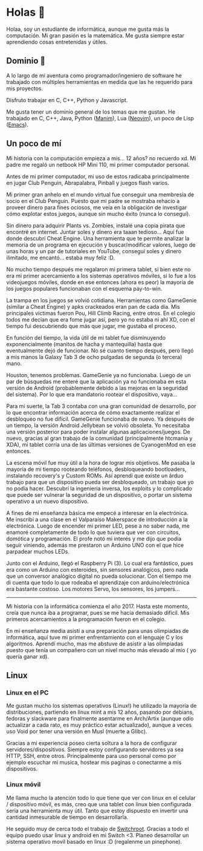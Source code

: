 # Holas 👋

Holaa, soy un estudiante de informática, aunque me gusta más la computación. Mi gran pasión es la matemática. Me gusta siempre estar aprendiendo cosas entretenidas y útiles.




## Dominio 🔭

A lo largo de mi aventura como programador/ingeniero de software he trabajado con múltiples herramientas en medida que las he requerido para mis proyectos.



Disfruto trabajar en C, C++, Python y Javascript. 

Me gusta tener un dominio general de los temas que me gustan. He trabajado en C, C++, Java, Python ([Manim](https://github.com/ManimCommunity/manim)), Lua ([Neovim](https://github.com/neovim/neovim)), un poco de Lisp ([Emacs](https://www.gnu.org/software/emacs/)).


## Un poco de mí


Mi historia con la computación empieza a mis... 12 años? no recuerdo xd. Mi padre me regaló un netbook HP Mini 110, mi primer computador personal.

Antes de mi primer computador, mi uso de estos radicaba principalmente en jugar Club Penguin, Abrapalabra, Pinball y juegos flash varios. 

Mi primer gran anhelo en el mundo virtual fue conseguir una membresía de socio en el Club Penguin. Puesto que mi padre se mostraba rehacio a proveer dinero para fines ociosos, me veía en la obligación de investigar cómo explotar estos juegos, aunque sin mucho éxito (nunca lo conseguí).

Sin dinero para adquirir Plants vs. Zombies, instalé una copia pirata que encontré en internet. Juntar soles y dinero era taaan tedioso... Aquí fue donde descubrí Cheat Engine.
Una herramienta que te permite analizar la memoria de un programa en ejecución y buscar/modificar valores, luego de unas horas y un par de tutoriales en YouTube, conseguí soles y dinero ilimitado, me encantó... estaba muy feliz :D.

No mucho tiempo después me regalaron mi primera tablet, si bien este no era mi primer acercamiento a los sistemas operativos móviles, si lo fue a los videojuegos móviles, donde en ese entonces (ahora es peor) la mayoría de los juegos populares funcionaban con el esquema pay-to-win. 

La trampa en los juegos se volvió cotidiana. Herramientas como GameGenie (similar a Cheat Engine) y apks crackeados eran pan de cada día. Mis principales victimas fueron Pou, Hill Climb Racing, entre otros. En el colegio todos me decían que era fome jugar así, pero yo no estaba ni ahí XD, con el tiempo fui descubriendo que más que jugar, me gustaba el proceso.

En función del tiempo, la vida útil de mi tablet fue disminuyendo exponencialmente (manitos de hacha y mantequilla) hasta que eventualmente dejó de funcionar. No sé cuanto tiempo después, pero llegó a mis manos la Galaxy Tab 3 de ocho pulgadas de segunda (o tercera) mano.

Houston, tenemos problemas. GameGenie ya no funcionaba. Luego de un par de búsquedas me enteré que la aplicación ya no funcionaba en esta versión de Android (probablemente debido a las mejoras en la seguridad del sistema). Por lo que era mandatorio rootear el dispositivo, vaya...

Para mi suerte, la Tab 3 contaba con una gran comunidad de desarrollo, por lo que encontrar información acerca de cómo exactamente realizar el desbloqueo no fue difícil. GameGenie funcionaba de nuevo. Ya después de un tiempo, la versión Android Jellybean se volvió obsoleta. Yo necesitaba una versión posterior para poder instalar algunas aplicaciones/juegos. De nuevo, gracias al gran trabajo de la comunidad (principalmente htcmania y XDA), mi tablet corría una de las últimas versiones de CyanogenMod en ese entonces.

La escena móvil fue muy útil a la hora de lograr mis objetivos. Me pasaba la mayoría de mi tiempo rooteando teléfonos, desbloqueando bootloaders, instalando recovery's y Custom ROMs. Así aprendí que existe un árduo trabajo para que un dispositivo pueda ser desbloqueado, un trabajo que yo no podía hacer. Descubrí la ingeniería inversa, los exploits y lo complicado que puede ser vulnerar la seguridad de un dispositivo, o portar un sistema operativo a un nuevo dispositivo.

A fines de mi enseñanza básica me empecé a interesar en la electrónica. Me inscribí a una clase en el Valparaíso Makerspace de introducción a la electrónica. Luego de encender mi primer LED, pese a no saber nada, me enamoré completamente de todo lo que tuviera que ver con circuitos, domótica y programación. El profe notó mi interés y me dijo que podía seguir viniendo, además me prestaron un Arduino UNO con el que hice parpadear muchos LEDs. 

Junto con el Arduino, llegó el Raspberry Pi (3). Lo cual era fantástico, pues era como un Arduino con esteroides, sin sensores analógicos, pero nada que un conversor analógico digital no pueda solucionar. Con el tiempo me di cuenta que todo lo que rodeaba el aprendizaje con arduino/electrónica era bastante costoso. Los motores Servo, los sensores, los jumpers...  


---


Mi historia con la informática comienza el año 2017. Hasta este momento, creía que nunca iba a programar, pues se me hacía demasiado difícil. Mis primeros acercamientos a la programación fueron en el colegio. 


En mi enseñanza media asistí a una preparación para unas olimpiadas de informática, aquí tuve mi primer enfrentamiento con el lenguaje C y los algoritmos. Aprendí mucho, mas me abstuve de asistir a las olimpiadas puesto que tenía un compañero con un nivel mucho más elevado al mío ( yo quería ganar xd).



## Linux

### Linux en el PC

Me gustan mucho los sistemas operativos (Linux!) he utilizado la mayoría de distribuciones, partiendo en linux mint a mis 12 años, pasando por debians, fedoras y slackware para finalmente asentarme en Arch/Artix (aunque odio actualizar a cada rato, es muy práctico estar actualizado), aunque a veces uso Void por tener una versión en Musl (muerte a Glibc).

Gracias a mi experiencia poseo cierta soltura a la hora de configurar servidores/dispositivos. Siempre estoy configurando servidores ya sea HTTP, SSH, entre otros. Principalmente para uso personal como por ejemplo escuchar mi musica, hostear mis paginas o conectarme a mis dispositivos.

### Linux móvil

Me llama mucho la atención todo lo que tiene que ver con linux en el celular / dispositivo móvil, es más, creo que una tablet con linux bien configurada sería una herramienta muy útil. Tanto que estoy dispuesto en invertir una cantidad inmesurable de tiempo en desarrollarla.

He seguido muy de cerca todo el trabajo de [Switchroot](https://switchroot.org). Gracias a todo el equipo puedo usar linux y android en mi Switch <3. Planeo desarrollar un sistema operativo movil basado en linux :D (regalenme un pinephone).





<!--
**cykrr/cykrr** is a ✨ _special_ ✨ repository because its `README.md` (this file) appears on your GitHub profile.

Here are some ideas to get you started:

- 🔭 I’m currently working on ...
- 🌱 I’m currently learning ...
- 👯 I’m looking to collaborate on ...
- 🤔 I’m looking for help with ...
- 💬 Ask me about ...
- 📫 How to reach me: ...
- 😄 Pronouns: ...
- ⚡ Fun fact: ...
-->
